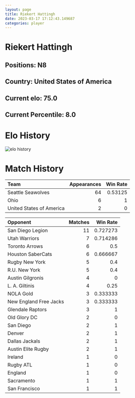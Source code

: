 ```yaml
---  
layout: page  
title: Riekert Hattingh  
date: 2023-03-17 17:12:43.149687  
categories: player  
---
```

# Riekert Hattingh

## Positions: N8

## Country: United States of America

## Current elo: 75.0

## Current Percentile: 8.0

# Elo History


![elo history](history_RiekertHattingh.png)
# Match History


| Team                     |   Appearances |   Win Rate |
|:-------------------------|--------------:|-----------:|
| Seattle Seawolves        |            64 |    0.53125 |
| Ohio                     |             6 |    1       |
| United States of America |             2 |    0       |

| Opponent               |   Matches |   Win Rate |
|:-----------------------|----------:|-----------:|
| San Diego Legion       |        11 |   0.727273 |
| Utah Warriors          |         7 |   0.714286 |
| Toronto Arrows         |         6 |   0.5      |
| Houston SaberCats      |         6 |   0.666667 |
| Rugby New York         |         5 |   0.4      |
| R.U. New York          |         5 |   0.4      |
| Austin Gilgronis       |         4 |   0        |
| L. A. Giltinis         |         4 |   0.25     |
| NOLA Gold              |         3 |   0.333333 |
| New England Free Jacks |         3 |   0.333333 |
| Glendale Raptors       |         3 |   1        |
| Old Glory DC           |         2 |   0        |
| San Diego              |         2 |   1        |
| Denver                 |         2 |   1        |
| Dallas Jackals         |         2 |   1        |
| Austin Elite Rugby     |         2 |   1        |
| Ireland                |         1 |   0        |
| Rugby ATL              |         1 |   0        |
| England                |         1 |   0        |
| Sacramento             |         1 |   1        |
| San Francisco          |         1 |   1        |